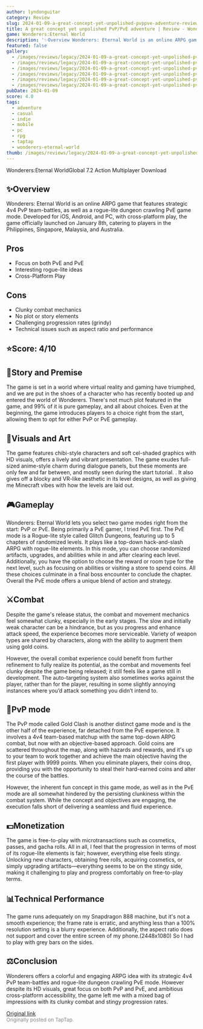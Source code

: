 ```yaml
---
author: lyndonguitar
category: Review
slug: 2024-01-09-a-great-concept-yet-unpolished-pvppve-adventure-review-wondererseternal-world
title: A great concept yet unpolished PvP/PvE adventure | Review - Wonderers:Eternal World
game: Wonderers:Eternal World
description: '✨Overview Wonderers: Eternal World is an online ARPG game that features strategic 4v4 PvP team-battles, as well as a rogue-lite dungeon crawling PvE game mode. Developed for iOS, Android, and PC, with cross-platform play, the game officially launched on January 8th, catering to players in the Philippines, Singapore, Malaysia, and Australia.'
featured: false
gallery:
  - /images/reviews/legacy/2024-01-09-a-great-concept-yet-unpolished-pvppve-adventure--review---wondererseternal-world-0.avif
  - /images/reviews/legacy/2024-01-09-a-great-concept-yet-unpolished-pvppve-adventure--review---wondererseternal-world-1.avif
  - /images/reviews/legacy/2024-01-09-a-great-concept-yet-unpolished-pvppve-adventure--review---wondererseternal-world-2.avif
  - /images/reviews/legacy/2024-01-09-a-great-concept-yet-unpolished-pvppve-adventure--review---wondererseternal-world-3.avif
  - /images/reviews/legacy/2024-01-09-a-great-concept-yet-unpolished-pvppve-adventure--review---wondererseternal-world-4.avif
  - /images/reviews/legacy/2024-01-09-a-great-concept-yet-unpolished-pvppve-adventure--review---wondererseternal-world-5.avif
pubDate: 2024-01-09
score: 4.0
tags:
  - adventure
  - casual
  - indie
  - mobile
  - pc
  - rpg
  - taptap
  - wonderers-eternal-world
thumb: /images/reviews/legacy/2024-01-09-a-great-concept-yet-unpolished-pvppve-adventure--review---wondererseternal-world-0.avif
---
```


Wonderers:Eternal WorldGlobal
7.2
Action
Multiplayer
Download


## ✨Overview
Wonderers: Eternal World is an online ARPG game that features strategic 4v4 PvP team-battles, as well as a rogue-lite dungeon crawling PvE game mode. Developed for iOS, Android, and PC, with cross-platform play, the game officially launched on January 8th, catering to players in the Philippines, Singapore, Malaysia, and Australia.




## Pros
- Focus on both PvE and PvE
- Interesting rogue-lite ideas
- Cross-Platform Play
## Cons
- Clunky combat mechanics
- No plot or story elements
- Challenging progression rates (grindy)
- Technical issues such as aspect ratio and performance



## ⭐️Score: 4/10


## 📖Story and Premise

The game is set in a world where virtual reality and gaming have triumphed, and we are put in the shoes of a character who has recently booted up and entered the world of Wonderers. There's not much plot featured in the game, and 99% of it is pure gameplay, and all about choices. Even at the beginning, the game introduces players to a choice right from the start, allowing them to opt for either PvP or PvE gameplay.


## 🎨Visuals and Art

The game features chibi-style characters and soft cel-shaded graphics with HD visuals, offers a lively and vibrant presentation. The game exudes full-sized anime-style charm during dialogue panels, but these moments are only few and far between, and mostly seen during the start tutorial. . It also gives off a blocky and VR-like aesthetic in its level designs, as well as giving me Minecraft vibes with how the levels are laid out.


## 🎮Gameplay

Wonderers: Eternal World lets you select two game modes right from the start: PvP or PvE. Being primarily a PvE gamer, I tried PvE first. The PvE mode is a Rogue-lite style called Glitch Dungeons, featuring up to 5 chapters of randomized levels. It plays like a top-down hack-and-slash ARPG with rogue-lite elements. In this mode, you can choose randomized artifacts, upgrades, and abilities while in and after clearing each level. Additionally, you have the option to choose the reward or room type for the next level, such as focusing on abilities or visiting a store to spend coins. All these choices culminate in a final boss encounter to conclude the chapter. Overall the PvE mode offers a unique blend of action and strategy.


## ⚔️Combat

Despite the game's release status, the combat and movement mechanics feel somewhat clunky, especially in the early stages. The slow and initially weak character can be a hindrance, but as you progress and enhance attack speed, the experience becomes more serviceable. Variety of weapon types are shared by characters, along with the ability to augment them using gold coins.

However, the overall combat experience could benefit from further refinement to fully realize its potential, as the combat and movements feel clunky despite the game being released; it still feels like a game still in development. The auto-targeting system also sometimes works against the player, rather than for the player, resulting in some slightly annoying instances where you’d attack something you didn’t intend to.


## 📜PvP mode

The PvP mode called Gold Clash is another distinct game mode and is the other half of the experience, far detached from the PvE experience. It involves a 4v4 team-based matchup with the same top-down ARPG combat, but now with an objective-based approach. Gold coins are scattered throughout the map, along with hazards and rewards, and it's up to your team to work together and achieve the main objective having the first player with 9999 points. When you eliminate players, their coins drop, providing you with the opportunity to steal their hard-earned coins and alter the course of the battles.

However, the inherent fun concept in this game mode, as well as in the PvE mode are all somewhat hindered by the persisting clunkiness within the combat system. While the concept and objectives are engaging, the execution falls short of delivering a seamless and fluid experience.


## 💵Monetization

The game is free-to-play with microtransactions such as cosmetics, passes, and gacha rolls. All in all, I feel that the progression in terms of most of its rogue-lite elements is fair; however, everything else feels stingy. Unlocking new characters, obtaining free rolls, acquiring cosmetics, or simply upgrading artifacts—everything seems to be on the stingy side, making it challenging to play and progress comfortably on free-to-play terms.


## 📊Technical Performance

The game runs adequately on my Snapdragon 888 machine, but it's not a smooth experience; the frame rate is erratic, and anything less than a 100% resolution setting is a blurry experience. Additionally, the aspect ratio does not support and cover the entire screen of my phone.(2448x1080) So I had to play with grey bars on the sides.


## ⚖️Conclusion

Wonderers offers a colorful and engaging ARPG idea with its strategic 4v4 PvP team-battles and rogue-lite dungeon crawling PvE mode. However despite its HD visuals, great focus on both PvP and PvE, and ambitious cross-platform accessibility, the game left me with a mixed bag of impressions with its clunky combat and stingy progression rates.

[Original link](https://www.taptap.io/post/6801616)<br><span style="font-size: 0.95em; color: #888;">Originally posted on TapTap.</span>